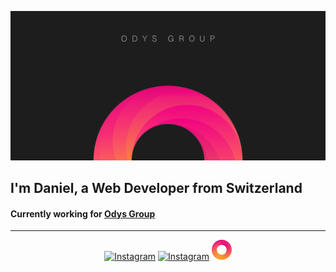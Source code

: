 ![Dani2405](https://github.com/Dani2405/Dani2405/blob/master/GitHub%20Wallpaper.png)
## I'm Daniel, a Web Developer from Switzerland

#### Currently working for [Odys Group](https://odys-group.com/)
---
<p align="center">
  <a href="https://www.instagram.com/dani2405_dev" target="_blank"><img width="32px" src="https://upload.wikimedia.org/wikipedia/commons/a/a5/Instagram_icon.png" alt="Instagram"></a>
  <a href="https://www.instagram.com/odys.group" target="_blank"><img width="32px" src="https://upload.wikimedia.org/wikipedia/commons/a/a5/Instagram_icon.png" alt="Instagram"></a>
  <a href="https://odys-group.com" margin="50px" target="_blank"><img width="32px" height="32px" src="https://github.com/Dani2405/Dani2405/blob/master/icon.png" alt="Instagram"></a>
</p>

<!--
**Dani2405/Dani2405** is a ✨ _special_ ✨ repository because its `README.md` (this file) appears on your GitHub profile.

Here are some ideas to get you started:

- 🔭 I’m currently working on ...
- 🌱 I’m currently learning ...
- 👯 I’m looking to collaborate on ...
- 🤔 I’m looking for help with ...
- 💬 Ask me about ...
- 📫 How to reach me: ...
- 😄 Pronouns: ...
- ⚡ Fun fact: ...
-->
